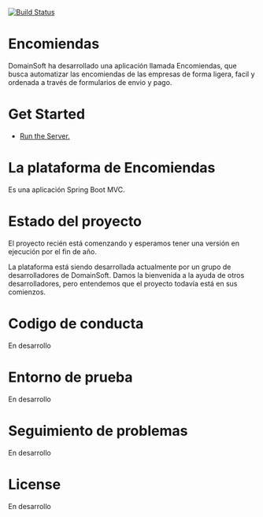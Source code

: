 [![Build Status](https://travis-ci.org/encomiendas/encomiendas.svg?branch=develop)](https://travis-ci.org/encomiendas/encomiendas)

# Encomiendas
DomainSoft ha desarrollado una aplicación llamada Encomiendas, que busca
automatizar las encomiendas de las empresas de forma ligera, facil y 
ordenada a través de formularios de envio y pago. 

# Get Started

* [Run the Server.](docs/RUN.md)

# La plataforma de Encomiendas
Es una aplicación Spring Boot MVC.

# Estado del proyecto
El proyecto recién está comenzando y esperamos tener una versión en ejecución por el
fin de año.

La plataforma está siendo desarrollada actualmente por un grupo de desarrolladores
de DomainSoft. Damos la bienvenida a la ayuda de otros desarrolladores, pero entendemos
que el proyecto todavía está en sus comienzos.

# Codigo de conducta
En desarrollo

# Entorno de prueba
En desarrollo

# Seguimiento de problemas
En desarrollo 

# License
En desarrollo
